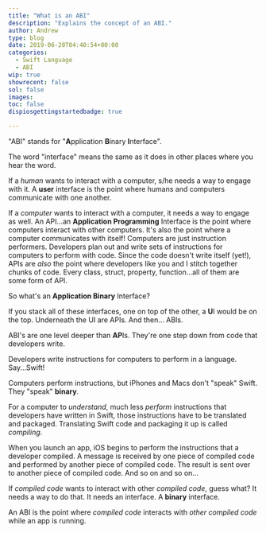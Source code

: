 ```yaml
---
title: "What is an ABI"
description: "Explains the concept of an ABI."
author: Andrew
type: blog
date: 2019-06-20T04:40:54+00:00
categories:
  - Swift Language
  - ABI
wip: true
showrecent: false
sol: false
images:
toc: false
dispiosgettingstartedbadge: true

---
```


"ABI" stands for "**A**pplication **B**inary **I**nterface".

The word "interface" means the same as it does in other places where you hear the word.  

If a *human* wants to interact with a computer, s/he needs a way to engage with it.  A **user** interface is the point where humans and computers communicate with one another.

If a *computer* wants to interact with a computer, it needs a way to engage as well.  An API...an **Application Programming** Interface is the point where computers interact with other computers.  It's also the point where a computer communicates with itself!  Computers are just instruction performers.  Developers plan out and write sets of instructions for computers to perform with code. Since the code doesn't write itself (yet!), APIs are *also* the point where developers like you and I stitch together chunks of code.  Every class, struct, property, function...all of them are some form of API.

So what's an **Application Binary** Interface?

If you stack all of these interfaces, one on top of the other, a **U**I would be on the top.  Underneath the UI are APIs.  And then... ABIs.

ABI's are one level deeper than **AP**Is. They're one step down from code that developers write.

Developers write instructions for computers to perform in a language. Say...Swift!

Computers perform instructions, but iPhones and Macs don't "speak" Swift.  They "speak" **binary**.

For a computer to *understand*, much less *perform* instructions that developers have written in Swift, those instructions have to be translated and packaged. Translating Swift code and packaging it up is called *compiling*.

When you launch an app, iOS begins to perform the instructions that a developer compiled.  A message is received by one piece of compiled code and performed by another piece of compiled code.  The result is sent over to another piece of compiled code.  And so on and so on...

If *compiled code* wants to interact with other *compiled code*, guess what?  It needs a way to do that.  It needs an interface.  A **binary** interface.

An ABI is the point where *compiled code* interacts with *other compiled code* while an app is running.